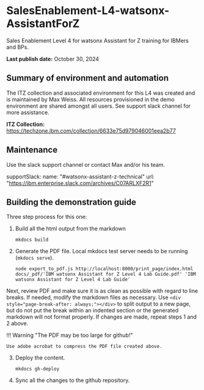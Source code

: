 
# SalesEnablement-L4-watsonx-AssistantForZ
Sales Enablement Level 4 for watsonx Assistant for Z training for IBMers and BPs.

**Last publish date:** October 30, 2024

## Summary of environment and automation

The ITZ collection and associated environment for this L4 was created and is maintained by Max Weiss. All resources provisioned in the demo environment are shared amongst all users. See support slack channel for more assistance.

**ITZ Collection:** <a href="https://techzone.ibm.com/collection/6633e75d979046001eea2b77" target="_blank">https://techzone.ibm.com/collection/6633e75d979046001eea2b77</a>

## Maintenance

Use the slack support channel or contact Max and/or his team.

  supportSlack: 
    name: "#watsonx-assistant-z-technical"
    url: "https://ibm.enterprise.slack.com/archives/C07ARLXF2R1"

## Building the demonstration guide

Three step process for this one:


1. Build all the html output from the markdown

    ```
    mkdocs build
    ```

2. Generate the PDF file. Local mkdocs test server needs to be running (```mkdocs serve```).

    ```
    node export_to_pdf.js http://localhost:8000/print_page/index.html docs/_pdf/'IBM watsonx Assistant for Z Level 4 Lab Guide.pdf' 'IBM watsonx Assistant for Z Level 4 Lab Guide'
    ```

Next, review PDF and make sure it is as clean as possible with regard to line breaks. If needed, modify the markdown files as necessary. Use ```<div style="page-break-after: always;"></div>``` to split output to a new page, but do not put the break within an indented section or the generated markdown will not format properly. If changes are made, repeat steps 1 and 2 above. 

!!! Warning "The PDF may be too large for github!"

    Use adobe acrobat to compress the PDF file created above.

3. Deploy the content.

    ```
    mkdocs gh-deploy
    ```

4. Sync all the changes to the github repository.